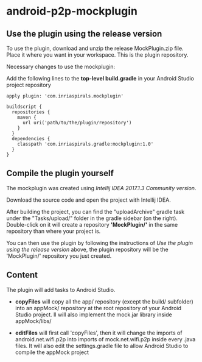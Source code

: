 # android-p2p-mockplugin

## Use the plugin using the release version

To use the plugin, download and unzip the release MockPlugin.zip file. Place it where you want in your workspace. This is the plugin repository.

Necessary changes to use the mockplugin:

Add the following lines to the **top-level build.gradle** in your Android Studio project repository

```
apply plugin: 'com.inriaspirals.mockplugin'

buildscript {
  repositories {
    maven {
      url uri('path/to/the/plugin/repository')
    }
  }
  dependencies {
    classpath 'com.inriaspirals.gradle:mockplugin:1.0'
  }
}
```

## Compile the plugin yourself

The mockplugin was created using *Intellij IDEA 2017.1.3 Community version*.

Download the source code and open the project with Intellij IDEA.

After building the project, you can find the "uploadArchive" gradle task under the "Tasks/upload/" folder in the gradle sidebar (on the right). Double-click on it will create a repository **'MockPlugin/'** in the same repository than where your project is.

You can then use the plugin by following the instructions of *Use the plugin using the release version* above, the plugin repository will be the 'MockPlugin/' repository you just created. 


## Content

The plugin will add tasks to Android Studio.

- **copyFiles** will copy all the app/ repository (except the build/ subfolder) into an appMock/ repository at the root repository of your Android Studio project. Il will also implement the mock.jar library inside appMock/libs/

- **editFiles** will first call 'copyFiles', then it will change the imports of android.net.wifi.p2p into imports of mock.net.wifi.p2p inside every .java files. It will also edit the settings.gradle file to allow Android Studio to compile the appMock project